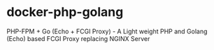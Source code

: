# docker-php-golang
PHP-FPM + Go (Echo + FCGI Proxy) - A Light weight PHP and Golang (Echo) based FCGI Proxy replacing NGINX Server
